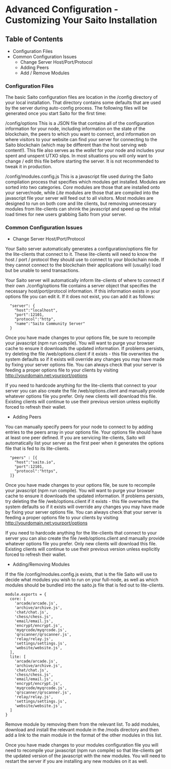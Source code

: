 # Advanced Configuration - Customizing Your Saito Installation

## Table of Contents

* Configuration Files
* Common Configuration Issues
	* Change Server Host/Port/Protocol
	* Adding Peers
	* Add / Remove Modules


### Configuration Files

The basic Saito configuration files are location in the /config directory of your local installation. That directory contains some defaults that are used by the server during auto-config process. The following files will be generated once you start Saito for the first time:

/config/options
This is a JSON file that contains all of the configuration information for your node, including information on the state of the blockchain, the peers to which you want to connect, and information on where visitors to your website can find your server for connecting to the Saito blockchain (which may be different than the host serving web content!). This file also serves as the *wallet* for your node and includes your spent and unspent UTXO slips. In most situations you will only want to change / edit this file before starting the server. It is not recommended to tweak it in production.

/config/modules.config.js
This is a javascript file used during the Saito compilation process that specifies which modules get installed. Modules are sorted into two categories. *Core* modules are those that are installed onto your server/node, while *Lite* modules are those that are compiled into the javascript file your server will feed out to all visitors. Most modules are designed to run on both core and lite clients, but removing unnecessary modules from lite-clients can shrink the javascript and speed up the initial load times for new users grabbing Saito from your server.




### Common Configuration Issues

* Change Server Host/Port/Protocol

Your Saito server automatically generates a configuration/options file for the lite-clients that connect to it. These lite-clients will need to know the host / port / protocol they should use to connect to your blockchain node. If they cannot connect to the blockchain their applications will (usually) load but be unable to send transactions.

Your Saito server will automatically inform lite-clients of where to connect if their own ./config/options file contains a server object that specifies the necessary host/port/protocol information. If this information exists in your options file you can edit it. If it does not exist, you can add it as follows:

```
  "server": {
    "host":"localhost",
    "port":12101,
    "protocol":"http",
    "name":"Saito Community Server"
  }
```

Once you have made changes to your options file, be sure to recompile your javascript (npm run compile). You will want to purge your browser cache to ensure it downloads the updated information. If problems persists, try deleting the file /web/options.client if it exists - this file overwrites the system defaults so if it exists will override any changes you may have made by fixing your server options file. You can always check that your server is feeding a proper options file to your clients by visiting http://yourdomain.net:yourport/options

If you need to hardcode anything for the lite-clients that connect to your server you can also create the file /web/options.client and manually provide whatever options file you prefer. Only new clients will download this file. Existing clients will continue to use their previous version unless explicitly forced to refresh their wallet.


* Adding Peers

You can manually specify peers for your node to connect to by adding entries to the peers array in your options file. Your options file should have at least one peer defined. If you are servicing lite-clients, Saito will automatically list your server as the first peer when it generates the options file that is fed to its lite-clients.

```
  "peers" : [{
    "host":"saito.io",
    "port":12101,
    "protocol":"https",
  ]}
```

Once you have made changes to your options file, be sure to recompile your javascript (npm run compile). You will want to purge your browser cache to ensure it downloads the updated information. If problems persists, try deleting the file /web/options.client if it exists - this file overwrites the system defaults so if it exists will override any changes you may have made by fixing your server options file. You can always check that your server is feeding a proper options file to your clients by visiting http://yourdomain.net:yourport/options

If you need to hardcode anything for the lite-clients that connect to your server you can also create the file /web/options.client and manually provide whatever options file you prefer. Only new clients will download this file. Existing clients will continue to use their previous version unless explicitly forced to refresh their wallet.


* Adding/Removing Modules

If the file /config/modules.config.js exists, that is the file Saito will use to decide what modules you wish to run on your full-node, as well as which modules should be bundled into the saito.js file that is fed out to lite-clients.

```
module.exports = {
  core: [
    'arcade/arcade.js',
    'archive/archive.js',
    'chat/chat.js',
    'chess/chess.js',
    'email/email.js',
    'encrypt/encrypt.js',
    'myqrcode/myqrcode.js',
    'qrscanner/qrscanner.js',
    'relay/relay.js',
    'settings/settings.js',
    'website/website.js',
  ],
  lite: [
    'arcade/arcade.js',
    'archive/archive.js',
    'chat/chat.js',
    'chess/chess.js',
    'email/email.js',
    'encrypt/encrypt.js',
    'myqrcode/myqrcode.js',
    'qrscanner/qrscanner.js',
    'relay/relay.js',
    'settings/settings.js',
    'website/website.js',
  ]
}
```
Remove module by removing them from the relevant list. To add modules, download and install the relevant module in the /mods directory and then add a link to the main module in the format of the other modules in this list. 

Once you have made changes to your modules configuration file you will need to recompile your javascript (npm run compile) so that lite-clients get the updated version of the javascript with the new modules. You will need to restart the server if you are installing any new modules on it as well. 





